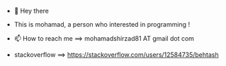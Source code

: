 - 👋 Hey there
- This is mohamad, a person who interested in programming !
 
- 📫 How to reach me ==> mohamadshirzad81 AT gmail dot com
- stackoverflow ==> https://stackoverflow.com/users/12584735/behtash
<!---
MDshirzad/MDshirzad is a ✨ special ✨ repository because its `README.md` (this file) appears on your GitHub profile.
You can click the Preview link to take a look at your changes.
--->
